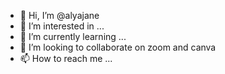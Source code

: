 - 👋 Hi, I’m @alyajane
- 👀 I’m interested in ...
- 🌱 I’m currently learning ...
- 💞️ I’m looking to collaborate on zoom and canva
- 📫 How to reach me ...

<!---
alyajane/alyajane is a ✨ special ✨ repository because its `README.md` (this file) appears on your GitHub profile.
You can click the Preview link to take a look at your changes.
--->
